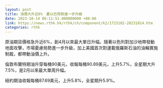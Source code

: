 ```yaml
---
layout: post
title: 油價大升近6%　憂以巴局勢進一步升級
date: 2023-10-14 06:11:51.000000000 +08:00
link: https://news.rthk.hk/rthk/ch/component/k2/1723102-20231014.htm
categories: rthk
---
```


原油期貨價格急升近6%，創4月以來最大單日升幅。隨著以色列對加沙地帶發動地面攻擊，市場憂慮局勢進一步升級，加上美國首次對運載俄羅斯石油的油輪實施制裁，都帶動油價上升。

倫敦布蘭特期油升穿每桶90美元，收報每桶90.89美元，上升5.7%，全星期大升7.5%，是2月以來最大單周升幅。

紐約期油收報每桶87.69美元，上升5.8%，全星期升5.9%。
